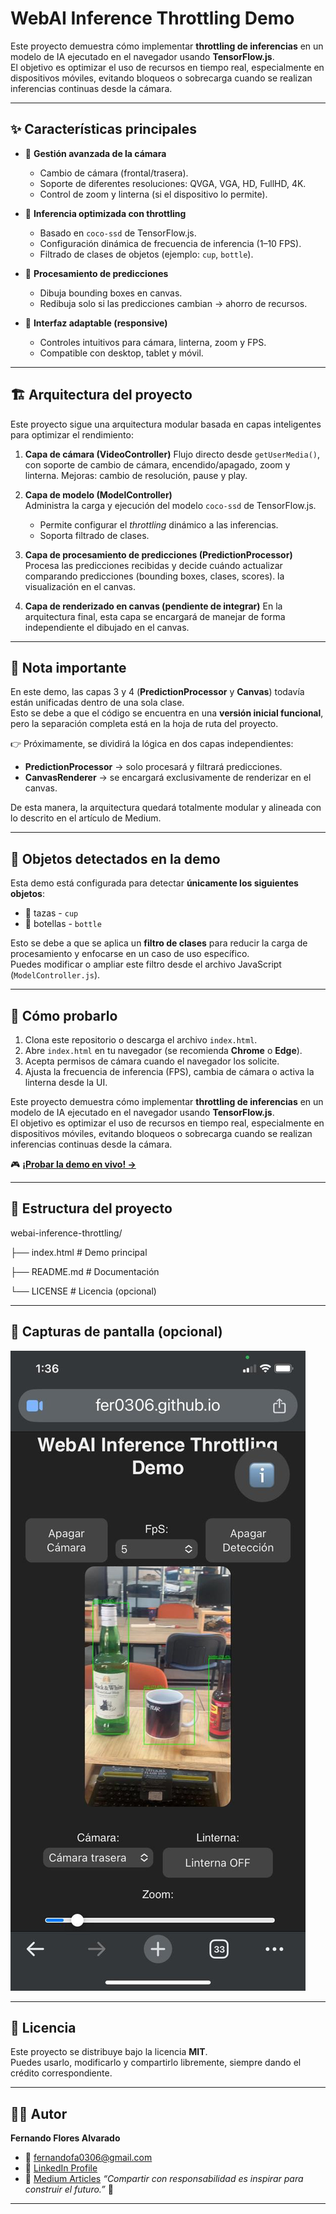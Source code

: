 # WebAI Inference Throttling Demo

Este proyecto demuestra cómo implementar **throttling de inferencias** en un modelo de IA ejecutado en el navegador usando **TensorFlow.js**.  
El objetivo es optimizar el uso de recursos en tiempo real, especialmente en dispositivos móviles, evitando bloqueos o sobrecarga cuando se realizan inferencias continuas desde la cámara.

---

## ✨ Características principales

- 📸 **Gestión avanzada de la cámara**  
  - Cambio de cámara (frontal/trasera).  
  - Soporte de diferentes resoluciones: QVGA, VGA, HD, FullHD, 4K.  
  - Control de zoom y linterna (si el dispositivo lo permite).  

- 🧠 **Inferencia optimizada con throttling**  
  - Basado en `coco-ssd` de TensorFlow.js.  
  - Configuración dinámica de frecuencia de inferencia (1–10 FPS).  
  - Filtrado de clases de objetos (ejemplo: `cup`, `bottle`).  

- 🎨 **Procesamiento de predicciones**  
  - Dibuja bounding boxes en canvas.  
  - Redibuja solo si las predicciones cambian → ahorro de recursos.  

- 📱 **Interfaz adaptable (responsive)**  
  - Controles intuitivos para cámara, linterna, zoom y FPS.  
  - Compatible con desktop, tablet y móvil.  

---

## 🏗️ Arquitectura del proyecto

Este proyecto sigue una arquitectura modular basada en capas inteligentes para optimizar el rendimiento:

1. **Capa de cámara (VideoController)**
   Flujo directo desde `getUserMedia()`, con soporte de cambio de cámara, encendido/apagado, zoom y linterna.
   Mejoras: cambio de resolución, pause y play.

2. **Capa de modelo (ModelController)**  
   Administra la carga y ejecución del modelo `coco-ssd` de TensorFlow.js.  
   - Permite configurar el *throttling* dinámico a las inferencias.  
   - Soporta filtrado de clases.

3. **Capa de procesamiento de predicciones (PredictionProcessor)**
   Procesa las predicciones recibidas y decide cuándo actualizar comparando predicciones (bounding boxes, clases, scores).
   la visualización en el canvas.   

4. **Capa de renderizado en canvas (pendiente de integrar)**
   En la arquitectura final, esta capa se encargará de manejar de forma independiente el dibujado en el canvas.  

---

## 🔔 Nota importante

En este demo, las capas 3 y 4 (**PredictionProcessor** y **Canvas**) todavía están unificadas dentro de una sola clase.  
Esto se debe a que el código se encuentra en una **versión inicial funcional**, pero la separación completa está en la hoja de ruta del proyecto.  

👉 Próximamente, se dividirá la lógica en dos capas independientes:  
- **PredictionProcessor** → solo procesará y filtrará predicciones.  
- **CanvasRenderer** → se encargará exclusivamente de renderizar en el canvas.  

De esta manera, la arquitectura quedará totalmente modular y alineada con lo descrito en el artículo de Medium.

---

## 🧪 Objetos detectados en la demo

Esta demo está configurada para detectar **únicamente los siguientes objetos**:

- 🥤 tazas - `cup`
- 🍼 botellas - `bottle`

Esto se debe a que se aplica un **filtro de clases** para reducir la carga de procesamiento y enfocarse en un caso de uso específico.  
Puedes modificar o ampliar este filtro desde el archivo JavaScript (`ModelController.js`).

---

## 🚀 Cómo probarlo

1. Clona este repositorio o descarga el archivo `index.html`.  
2. Abre `index.html` en tu navegador (se recomienda **Chrome** o **Edge**).  
3. Acepta permisos de cámara cuando el navegador los solicite.  
4. Ajusta la frecuencia de inferencia (FPS), cambia de cámara o activa la linterna desde la UI.  

Este proyecto demuestra cómo implementar **throttling de inferencias** en un modelo de IA ejecutado en el navegador usando **TensorFlow.js**.  
El objetivo es optimizar el uso de recursos en tiempo real, especialmente en dispositivos móviles, evitando bloqueos o sobrecarga cuando se realizan inferencias continuas desde la cámara.

🎮 **[¡Probar la demo en vivo! →](
https://fer0306.github.io/webai-inference-throttling/index.html)**

---

## 📂 Estructura del proyecto

webai-inference-throttling/

├── index.html # Demo principal

├── README.md # Documentación

└── LICENSE # Licencia (opcional)


---

## 📸 Capturas de pantalla (opcional)

![Limitación de inferencia en WebAI](assets/webai-inference-throttling.jpeg)

---

## 📝 Licencia

Este proyecto se distribuye bajo la licencia **MIT**.  
Puedes usarlo, modificarlo y compartirlo libremente, siempre dando el crédito correspondiente.  

---

## 👨‍💻 Autor

**Fernando Flores Alvarado**  
- 📧 fernandofa0306@gmail.com  
- 💼 [LinkedIn Profile](https://www.linkedin.com/in/fernando-flores-alvarado-2786b21b8/)  
- 🔗 [Medium Articles](https://medium.com/@fernandofa0306)
*“Compartir con responsabilidad es inspirar para construir el futuro.”* 🚀


---


